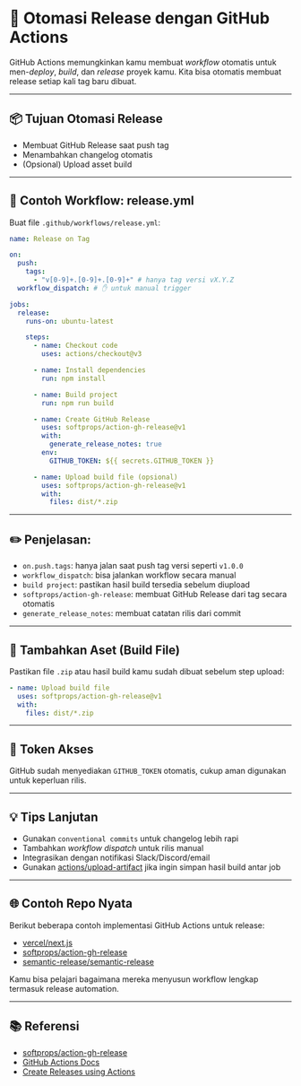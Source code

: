 # 🤖 Otomasi Release dengan GitHub Actions

GitHub Actions memungkinkan kamu membuat _workflow_ otomatis untuk men-_deploy_,
_build_, dan _release_ proyek kamu. Kita bisa otomatis membuat release setiap kali
tag baru dibuat.

---

## 📦 Tujuan Otomasi Release

- Membuat GitHub Release saat push tag
- Menambahkan changelog otomatis
- (Opsional) Upload asset build

---

## 🔧 Contoh Workflow: release.yml

Buat file `.github/workflows/release.yml`:

```yaml
name: Release on Tag

on:
  push:
    tags:
      - "v[0-9]+.[0-9]+.[0-9]+" # hanya tag versi vX.Y.Z
  workflow_dispatch: # ✋ untuk manual trigger

jobs:
  release:
    runs-on: ubuntu-latest

    steps:
      - name: Checkout code
        uses: actions/checkout@v3

      - name: Install dependencies
        run: npm install

      - name: Build project
        run: npm run build

      - name: Create GitHub Release
        uses: softprops/action-gh-release@v1
        with:
          generate_release_notes: true
        env:
          GITHUB_TOKEN: ${{ secrets.GITHUB_TOKEN }}

      - name: Upload build file (opsional)
        uses: softprops/action-gh-release@v1
        with:
          files: dist/*.zip
```

---

## ✏️ Penjelasan:

- `on.push.tags`: hanya jalan saat push tag versi seperti `v1.0.0`
- `workflow_dispatch`: bisa jalankan workflow secara manual
- `build project`: pastikan hasil build tersedia sebelum diupload
- `softprops/action-gh-release`: membuat GitHub Release dari tag secara otomatis
- `generate_release_notes`: membuat catatan rilis dari commit

---

## 📂 Tambahkan Aset (Build File)

Pastikan file `.zip` atau hasil build kamu sudah dibuat sebelum step upload:

```yaml
- name: Upload build file
  uses: softprops/action-gh-release@v1
  with:
    files: dist/*.zip
```

---

## 🔐 Token Akses

GitHub sudah menyediakan `GITHUB_TOKEN` otomatis, cukup aman digunakan untuk
keperluan rilis.

---

## 💡 Tips Lanjutan

- Gunakan `conventional commits` untuk changelog lebih rapi
- Tambahkan _workflow dispatch_ untuk rilis manual
- Integrasikan dengan notifikasi Slack/Discord/email
- Gunakan [actions/upload-artifact](https://github.com/actions/upload-artifact) jika
  ingin simpan hasil build antar job

---

## 🌐 Contoh Repo Nyata

Berikut beberapa contoh implementasi GitHub Actions untuk release:

- [vercel/next.js](https://github.com/vercel/next.js/tree/canary/.github/workflows)
- [softprops/action-gh-release](https://github.com/softprops/action-gh-release)
- [semantic-release/semantic-release](https://github.com/semantic-release/semantic-release)

Kamu bisa pelajari bagaimana mereka menyusun workflow lengkap termasuk release
automation.

---

## 📚 Referensi

- [softprops/action-gh-release](https://github.com/softprops/action-gh-release)
- [GitHub Actions Docs](https://docs.github.com/en/actions)
- [Create Releases using Actions](https://docs.github.com/en/actions/publishing-packages/publishing-releases)

